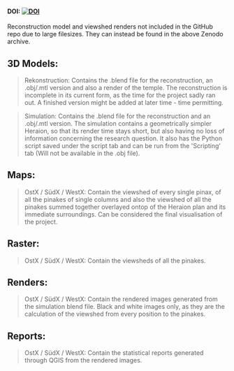 #### DOI: [![DOI](https://zenodo.org/badge/DOI/10.5281/zenodo.7646532.svg)](https://doi.org/10.5281/zenodo.7646532)
Reconstruction model and viewshed renders not included in the GitHub repo due to large filesizes. They can instead be found in the above Zenodo archive.

## 3D Models:
> Rekonstruction:
Contains the .blend file for the reconstruction, an .obj/.mtl version and also a render of the temple.
The reconstruction is incomplete in its current form, as the time for the project sadly ran out.
A finished version might be added at later time - time permitting.
 
> Simulation:
Contains the .blend file for the reconstruction and an .obj/.mtl version.
The simulation contains a geometrically simpler Heraion, so that its render time stays short, but also having no loss of information concerning the research question.
It also has the Python script saved under the script tab and can be run from the 'Scripting' tab (Will not be available in the .obj file).

## Maps:
> OstX / SüdX / WestX:
Contain the viewshed of every single pinax, of all the pinakes of single columns 
and also the viewshed of all the pinakes summed together overlayed ontop of the Heraion plan and its immediate surroundings.
Can be considered the final visualisation of the project.

## Raster:
> OstX / SüdX / WestX:
Contain the viewsheds of all the pinakes.

## Renders:
> OstX / SüdX / WestX:
Contain the rendered images generated from the simulation blend file. Black and white images only, as they are the calculation of the viewshed from every position to the pinakes.

## Reports:
> OstX / SüdX / WestX:
Contain the statistical reports generated through QGIS from the rendered images.
